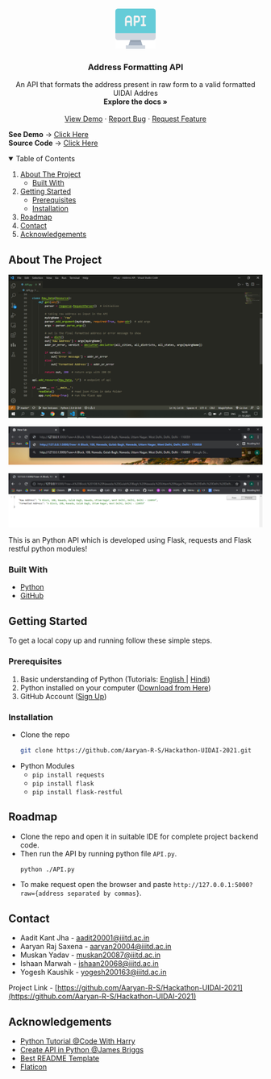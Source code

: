 <!-- PROJECT LOGO -->
<br />
<p align="center">
  <a href="https://github.com/Aaryan-R-S/Hackathon-UIDAI-2021">
    <img src="readme-images/logo.png" alt="Logo" width="80" height="80">
  </a>

  <h3 align="center">Address Formatting API</h3>

  <p align="center">
    An API that formats the address present in raw form to a valid formatted UIDAI Addres
    <br />
    <strong>Explore the docs »</strong>
    <br />
    <br />
    <a href="https://github.com/Aaryan-R-S/Hackathon-UIDAI-2021/tree/master/demo">View Demo</a>
    ·
    <a href="https://github.com/Aaryan-R-S/Hackathon-UIDAI-2021/issues">Report Bug</a>
    ·
    <a href="https://github.com/Aaryan-R-S/Hackathon-UIDAI-2021/issues">Request Feature</a>
    <br />
</p>


**See Demo** -> [Click Here](https://github.com/Aaryan-R-S/Hackathon-UIDAI-2021/tree/master/demo)
<br>
**Source Code** -> [Click Here](https://github.com/Aaryan-R-S/Hackathon-UIDAI-2021)
<br>

<!-- TABLE OF CONTENTS -->
<details open="open">
  <summary>Table of Contents</summary>
  <ol>
    <li>
      <a href="#about-the-project">About The Project</a>
      <ul>
        <li><a href="#built-with">Built With</a></li>
      </ul>
    </li>
    <li>
      <a href="#getting-started">Getting Started</a>
      <ul>
        <li><a href="#prerequisites">Prerequisites</a></li>
        <li><a href="#installation">Installation</a></li>
      </ul>
    </li>
    <li><a href="#roadmap">Roadmap</a></li>
    <li><a href="#contact">Contact</a></li>
    <li><a href="#acknowledgements">Acknowledgements</a></li>
  </ol>
</details>



<!-- ABOUT THE PROJECT -->
## About The Project

![Product Name Screen Shot][product-screenshot]
<br>

![Product Name Screen Shot][product-screenshots]
<br>

![Product Name Screen Shot][product-screenshotss]

This is an Python API which is developed using Flask, requests and Flask restful python modules!

### Built With

* [Python](https://www.python.org/)
* [GitHub](https://github.com)



<!-- GETTING STARTED -->
## Getting Started

To get a local copy up and running follow these simple steps.

### Prerequisites


1. Basic understanding of Python (Tutorials: [English ](https://youtu.be/_uQrJ0TkZlc)| [Hindi](https://youtu.be/gfDE2a7MKjA))
2. Python installed on your computer ([Download from Here](https://www.python.org/downloads/))
3. GitHub Account ([Sign Up](https://github.com))


### Installation

- Clone the repo
   ```sh
   git clone https://github.com/Aaryan-R-S/Hackathon-UIDAI-2021.git
   ```
- Python Modules
  - `pip install requests`
  - `pip install flask` 
  - `pip install flask-restful` 



<!-- ROADMAP -->
## Roadmap

- Clone the repo and open it in suitable IDE for complete project backend code. 
- Then run the API by running python file `API.py`. 
  ```sh
  python ./API.py
  ```
- To make request open the browser and paste `http://127.0.0.1:5000?raw={address separated by commas}`.




<!-- CONTACT -->
## Contact

- Aadit Kant Jha - aadit20001@iiitd.ac.in
- Aaryan Raj Saxena - aaryan20004@iiitd.ac.in
- Muskan Yadav - muskan20087@iiitd.ac.in
- Ishaan Marwah - ishaan20068@iiitd.ac.in
- Yogesh Kaushik - yogesh200163@iiitd.ac.in


Project Link - [https://github.com/Aaryan-R-S/Hackathon-UIDAI-2021](https://github.com/Aaryan-R-S/Hackathon-UIDAI-2021)


<!-- ACKNOWLEDGEMENTS -->
## Acknowledgements
* [Python Tutorial @Code With Harry](https://www.youtube.com/playlist?list=PLu0W_9lII9agICnT8t4iYVSZ3eykIAOME)
* [Create API in Python @James Briggs](https://towardsdatascience.com/the-right-way-to-build-an-api-with-python-cd08ab285f8f)
* [Best README Template](https://github.com/othneildrew/Best-README-Template)
* [Flaticon](https://flaticon.com)


<!-- MARKDOWN LINKS & IMAGES -->
[product-screenshot]: readme-images/screenshot.png
[product-screenshots]: readme-images/screenshots.png
[product-screenshotss]: readme-images/screenshotss.png
